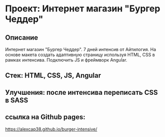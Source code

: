 # Проект: Интернет магазин "Бургер Чеддер"

## Описание
Интернет магазин "Бургер Чеддер". 7 дней интенсив от Айтилогия. На основе макета создать адаптивную страницу используя HTML, CSS в рамках интенсива. Подключить JS и фреймворк Angular.

## Стек: HTML, CSS, JS, Angular

## Улучшения: после интенсива переписать CSS в SASS

## ссылка на Github pages:

https://alexcap38.github.io/burger-intensive/